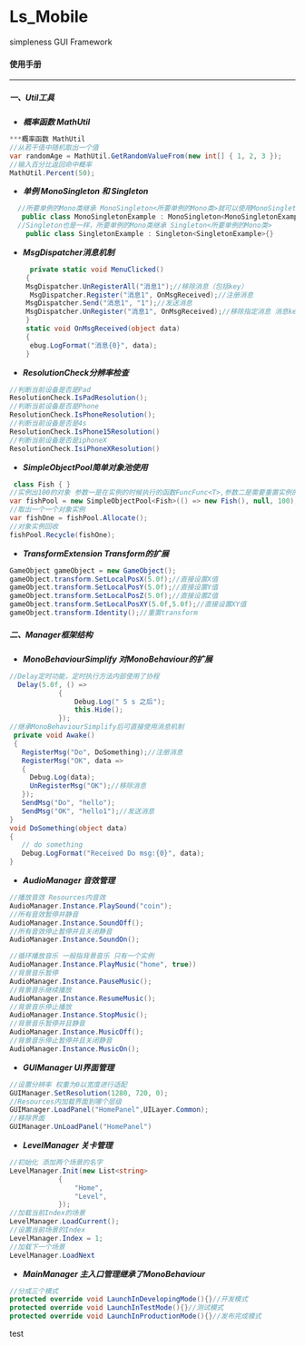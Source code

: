 # Ls_Mobile
simpleness GUI Framework
#### 使用手册

***

##### 一、Util工具

- ***概率函数 MathUtil***

``` c#
***概率函数 MathUtil
//从若干值中随机取出一个值
var randomAge = MathUtil.GetRandomValueFrom(new int[] { 1, 2, 3 });
//输入百分比返回命中概率
MathUtil.Percent(50);
```

  - ***单例 MonoSingleton 和 Singleton***

```c#
  //所要单例的Mono类继承 MonoSingleton<所要单例的Mono类>就可以使用MonoSingletonExample.Instance; 
   public class MonoSingletonExample : MonoSingleton<MonoSingletonExample>{} 
  //Singleton也是一样，所要单例的Mono类继承 Singleton<所要单例的Mono类>
    public class SingletonExample : Singleton<SingletonExample>{}
```
- ***MsgDispatcher消息机制*** 

``` c#
     private static void MenuClicked()
    {
    MsgDispatcher.UnRegisterAll("消息1");//移除消息（包括key）
     MsgDispatcher.Register("消息1", OnMsgReceived);//注册消息
    MsgDispatcher.Send("消息1", "1");//发送消息
    MsgDispatcher.UnRegister("消息1", OnMsgReceived);//移除指定消息 消息key还在
    }   
    static void OnMsgReceived(object data)
    {
     ebug.LogFormat("消息{0}", data);
    }
```
- ***ResolutionCheck分辨率检查*** 

```c#
//判断当前设备是否是Pad
ResolutionCheck.IsPadResolution();
//判断当前设备是否是Phone
ResolutionCheck.IsPhoneResolution();
//判断当前设备是否是4s
ResolutionCheck.IsPhone15Resolution()
//判断当前设备是否是iphoneX
ResolutionCheck.IsiPhoneXResolution()
```
- ***SimpleObjectPool简单对象池使用*** 
```c#
 class Fish { }
//实例出100的对象 参数一是在实例的时候执行的函数FuncFunc<T>,参数二是需要重置实例的函数Action<T>参数三是实例的个数
var fishPool = new SimpleObjectPool<Fish>(() => new Fish(), null, 100);
//取出一个一个对象实例
var fishOne = fishPool.Allocate();
//对象实例回收
fishPool.Recycle(fishOne);
```
- ***TransformExtension Transform的扩展*** 

```c#
GameObject gameObject = new GameObject();
gameObject.transform.SetLocalPosX(5.0f);//直接设置X值
gameObject.transform.SetLocalPosY(5.0f);//直接设置Y值
gameObject.transform.SetLocalPosZ(5.0f);//直接设置Z值
gameObject.transform.SetLocalPosXY(5.0f,5.0f);//直接设置XY值
gameObject.transform.Identity();//重置transform 
```
##### 二、Manager框架结构
- ***MonoBehaviourSimplify 对MonoBehaviour的扩展*** 
```c#
//Delay定时功能，定时执行方法内部使用了协程
  Delay(5.0f, () =>
            {
                Debug.Log(" 5 s 之后");
                this.Hide();
            });
//继承MonoBehaviourSimplify后可直接使用消息机制
 private void Awake()
 {
   RegisterMsg("Do", DoSomething);//注册消息
   RegisterMsg("OK", data =>
   {
     Debug.Log(data);
     UnRegisterMsg("OK");//移除消息
   });
   SendMsg("Do", "hello");
   SendMsg("OK", "hello1");//发送消息
}
void DoSomething(object data)
{
   // do something
   Debug.LogFormat("Received Do msg:{0}", data);
}
```
- ***AudioManager 音效管理*** 

``` c#
//播放音效 Resources内音效
AudioManager.Instance.PlaySound("coin");
//所有音效暂停并静音
AudioManager.Instance.SoundOff();
//所有音效停止暂停并且关闭静音
AudioManager.Instance.SoundOn();

//循环播放音乐 一般指背景音乐 只有一个实例
AudioManager.Instance.PlayMusic("home", true))
//背景音乐暂停
AudioManager.Instance.PauseMusic();
//背景音乐继续播放
AudioManager.Instance.ResumeMusic();
//背景音乐停止播放
AudioManager.Instance.StopMusic();
//背景音乐暂停并且静音
AudioManager.Instance.MusicOff();
//背景音乐停止暂停并且关闭静音
AudioManager.Instance.MusicOn();
```
- ***GUIManager UI界面管理*** 
```C#
//设置分辨率 权重为0以宽度进行适配
GUIManager.SetResolution(1280, 720, 0);
//Resources内加载界面到哪个层级
GUIManager.LoadPanel("HomePanel",UILayer.Common);
//移除界面
GUIManager.UnLoadPanel("HomePanel")
```
- ***LevelManager 关卡管理*** 

```  c#
//初始化 添加两个场景的名字
LevelManager.Init(new List<string>
            {
                "Home",
                "Level",
            });
//加载当前Index的场景
LevelManager.LoadCurrent();
//设置当前场景的Index
LevelManager.Index = 1;
//加载下一个场景
LevelManager.LoadNext
```
- ***MainManager 主入口管理继承了MonoBehaviour*** 
```c#
//分成三个模式
protected override void LaunchInDevelopingMode(){}//开发模式
protected override void LaunchInTestMode(){}//测试模式
protected override void LaunchInProductionMode(){}//发布完成模式
```
test
